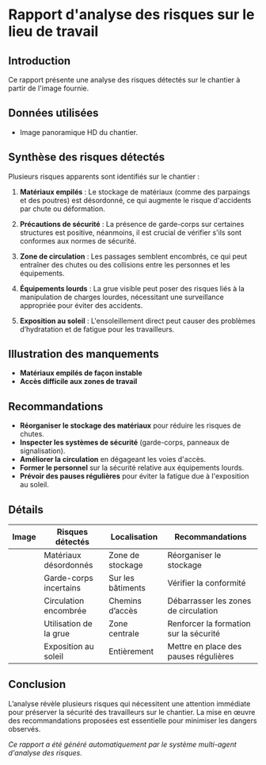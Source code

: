 # Rapport d'analyse des risques sur le lieu de travail

## Introduction
Ce rapport présente une analyse des risques détectés sur le chantier à partir de l'image fournie.

## Données utilisées
- Image panoramique HD du chantier.

## Synthèse des risques détectés
Plusieurs risques apparents sont identifiés sur le chantier :

1. **Matériaux empilés** : Le stockage de matériaux (comme des parpaings et des poutres) est désordonné, ce qui augmente le risque d'accidents par chute ou déformation.
   
2. **Précautions de sécurité** : La présence de garde-corps sur certaines structures est positive, néanmoins, il est crucial de vérifier s'ils sont conformes aux normes de sécurité.

3. **Zone de circulation** : Les passages semblent encombrés, ce qui peut entraîner des chutes ou des collisions entre les personnes et les équipements.

4. **Équipements lourds** : La grue visible peut poser des risques liés à la manipulation de charges lourdes, nécessitant une surveillance appropriée pour éviter des accidents.

5. **Exposition au soleil** : L'ensoleillement direct peut causer des problèmes d’hydratation et de fatigue pour les travailleurs.

## Illustration des manquements
- **Matériaux empilés de façon instable**
- **Accès difficile aux zones de travail**

## Recommandations
- **Réorganiser le stockage des matériaux** pour réduire les risques de chutes.
- **Inspecter les systèmes de sécurité** (garde-corps, panneaux de signalisation).
- **Améliorer la circulation** en dégageant les voies d'accès.
- **Former le personnel** sur la sécurité relative aux équipements lourds.
- **Prévoir des pauses régulières** pour éviter la fatigue due à l'exposition au soleil.

## Détails
| Image | Risques détectés        | Localisation         | Recommandations                   |
|-------|-------------------------|----------------------|-----------------------------------|
|       | Matériaux désordonnés   | Zone de stockage      | Réorganiser le stockage            |
|       | Garde-corps incertains  | Sur les bâtiments     | Vérifier la conformité             |
|       | Circulation encombrée    | Chemins d’accès      | Débarrasser les zones de circulation |
|       | Utilisation de la grue   | Zone centrale        | Renforcer la formation sur la sécurité |
|       | Exposition au soleil     | Entièrement          | Mettre en place des pauses régulières |

## Conclusion
L’analyse révèle plusieurs risques qui nécessitent une attention immédiate pour préserver la sécurité des travailleurs sur le chantier. La mise en œuvre des recommandations proposées est essentielle pour minimiser les dangers observés.

*Ce rapport a été généré automatiquement par le système multi-agent d'analyse des risques.*